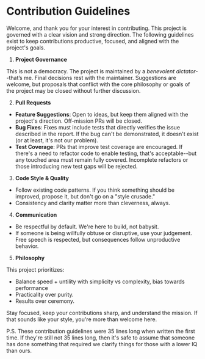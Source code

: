 # Contribution Guidelines

Welcome, and thank you for your interest in contributing. This project is governed with a clear vision and strong direction. The following guidelines exist to keep contributions productive, focused, and aligned with the project's goals.

1. **Project Governance**

This is not a democracy. The project is maintained by a *benevolent dictator*--that’s me. Final decisions rest with the maintainer. Suggestions are welcome, but proposals that conflict with the core philosophy or goals of the project may be closed without further discussion.

2. **Pull Requests**

- **Feature Suggestions**: Open to ideas, but keep them aligned with the project's direction. Off-mission PRs will be closed.
- **Bug Fixes**: Fixes must include tests that directly verifies the issue described in the report. If the bug can't be demonstrated, it doesn't exist (or at least, it's not our problem).
- **Test Coverage**: PRs that improve test coverage are encouraged. If there's a need to refactor code to enable testing, that's acceptable--but any touched area must remain fully covered. Incomplete refactors or those introducing new test gaps will be rejected.

3. **Code Style & Quality**

- Follow existing code patterns. If you think something should be improved, propose it, but don't go on a "style crusade."
- Consistency and clarity matter more than cleverness, always.

4. **Communication**

- Be respectful by default. We're here to build, not babysit.
- If someone is being willfully obtuse or disruptive, use your judgement. Free speech is respected, but consequences follow unproductive behavior.

5. **Philosophy**

This project prioritizes:

- Balance speed + untility with simplicity vs complexity, bias towards performance
- Practicality over purity.
- Results over ceremony.

Stay focused, keep your contributions sharp, and understand the mission. If that sounds like your style, you're more than welcome here.

P.S. These contribution guidelines were 35 lines long when written the first time. If they're still not 35 lines long, then it's safe to assume that someone has done something that required we clarify things for those with a lower IQ than ours.
